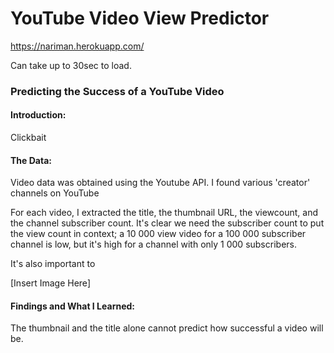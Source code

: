 # YouTube Video View Predictor

https://nariman.herokuapp.com/

Can take up to 30sec to load.

###  Predicting the Success of a YouTube Video

#### Introduction:

Clickbait


#### The Data:

Video data was obtained using the Youtube API. I found various 'creator' channels on YouTube

For each video, I extracted the title, the thumbnail URL, the viewcount, and the channel subscriber count. It's clear we need the 
subscriber count to put the view count in context; a 10 000 view video for a 100 000 subscriber channel is low, but it's high for 
a channel with only 1 000 subscribers. 

It's also important to 

[Insert Image Here]


#### Findings and What I Learned:


The thumbnail and the title alone cannot predict how successful a video will be. 
